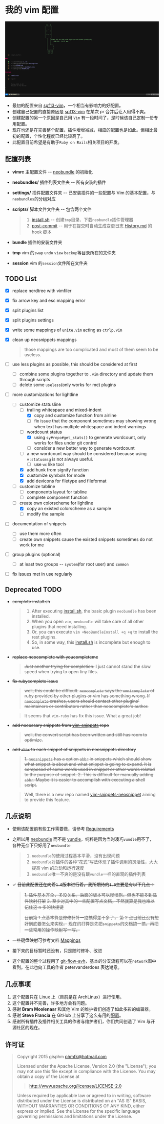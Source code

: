 # 我的 vim 配置

![My Vim](docs/startup.png)

+ 最初的配置来自 [spf13-vim][1]，一个相当有影响力的好配置。
+ 创建自己配置的直接原因是 [spf13-vim][1] 在某次 pr 合并后让人用得不爽。
+ 创建配置的另一个原因是自己用 `Vim` 有一段时间了，是时候该自己定制一份专用配置。
+ 现在也还是在完善整个配置，插件增增减减，相应的配置也是如此。但相比最初的配置，个性化程度已经比较高了。
+ 此配置目前希望是有助于`Ruby on Rails`相关项目的开发。


## 配置列表
+ __vimrc__ 主配置文件 -- [neobundle][4] 的初始化

+ __neobundles/__ 插件列表文件夹 -- 所有安装的插件

+ __settings/__ 插件配置文件夹 -- 已安装插件的一些配置与 Vim 的基本配置，与`neobundles`的分组对应

+ __scripts/__ 脚本文件文件夹 -- 包含两个文件
    > 1. [install.sh](scripts/install.sh) -- 创建`tmp`目录、下载`neobundle`插件管理器
    > 2. [post-commit](scripts/post-commit) -- 用于在提交时自动生成变更日志 [History.md](History.md) 的 hook 脚本

+ __bundle__ 插件的安装文件夹

+ __tmp__ vim 的`swap` `undo` `view` `backup`等目录所在的文件夹

+ __session__ vim 的`session`文件所在文件夹


## TODO List
* [x] replace nerdtree with vimfiler

* [x] fix arrow key and esc mapping error

* [x] split plugins list

* [x] split plugins settings

* [x] write some mappings of `unite.vim` acting as `ctrlp.vim`

* [x] clean up neosnippets mappings
    > those mappings are too complicated and most of them seem to be useless.

* [ ] use less plugins as possible, this should be considered at first
    + [ ] combine some plugins together to `.vim` directory and update them through scripts
    + [ ] delete some `useless`(only works for me) plugins

* [ ] more customizations for lightline
    + [ ] customize statusline
        + [ ] trailing whitespace and mixed-indent
            - [x] copy and customize function from airline
            - [ ] fix issue that the component sometimes may showing wrong when text has multiple whitespace and indent warnings
        + [ ] wordcount status
            - [x] using `sy#repo#get_stats()` to generate wordcount, only works for files under git control
            - [ ] consider a new better way to generate wordcount
        + [ ] a new wordcount way should be considered because using `v:statusmsg` is not always useful.
            + [ ] use `wc` like tool
        - [x] add hunk from signify function
        - [x] customize symbols for mode
        - [x] add devicons for filetype and fileformat
    + [ ] customize tabline
        - [ ] components layout for tabline
        - [ ] complete component function
    + [ ] create own colorscheme for lightline
        - [x] copy an existed colorscheme as a sample
        - [ ] modify the sample

* [ ] documentation of snippets
    + [ ] use them more often
    + [ ] create own snippets cause the existed snippets sometimes do not work for me

* [ ] group plugins (optional)
    + [ ] at least two groups -- `system`(for root user) and `common`

* [ ] fix issues met in use regularly


## Deprecated TODO
* ~~complete install.sh~~

    > 1. After executing [install.sh](scripts/install.sh), the basic plugin `neobundle` has been installed.
    > 2. When you open `vim`, `neobundle` will take care of all other plugins that need installing.
    > 2. Or, you can execute `vim +NeoBundleInstall +q +q` to install the rest plugins.
    > 3. So, in some way, this [install.sh](scripts/install.sh) is incomplete but enough to use.

* ~~replace neocomplete with youcompleteme~~
    > ~~Just another trying for completion.~~
    > I just cannot stand the slow speed when trying to open tiny files.

* ~~fix rubycomplete issue~~

    > ~~well, this could be difficult.~~
    > ~~`neocomplete` says the `omnicomplete` of ruby provided by other plugins or vim~~
    > ~~has something wrong. If `neocomplete` crashes, users should contact other plugins'~~
    > ~~maintainers or contributors rather than neocomplete's author.~~

    > It seems that `vim-ruby` has fix this issue. What a great job!

* ~~add necessary snippets from [vim-snippets][5] repo~~
    > ~~well, the convert script has been written and still has room to optimize.~~

* ~~add `abbr` to each snippet of snippets in neosnippets directory~~
    > ~~1. `neosnippets` has a option `abbr` in snippets which should show what snippet
    >    is about and what snippet is going to expand. It is composed of some words
    >    used in snippet or other words related to the purpose of snippet.
    > 2. This is difficult for manually adding `abbr`. Maybe it is easier to accomplish
    >    with executing a shell script.~~

    > Well, there is a new repo named [vim-snippets-neosnippet][6] aiming to provide this feature.


## 几点说明
+ 使用该配置前有些工作需要做，请参考 [Requirements](docs/Requirements.md)

+ 之所以用 [neobundle][4] 而不是 [vundle][3]，纯粹是因为当时凑巧`vundle`用不了，
    各种无奈下只好用了`neobundle`
    > 1. `neobundle`的使用过程基本平滑，没有出现问题
    > 2. `neobundle`对插件的各种“花式”写法体现了插件调用的灵活性，大大提高 vim 的启动和运行速度
    > 3. `neobundle`唯一不爽的是没有跟`vundle`一样的直观的插件列表

+ ✓ ~~目前此配置还在向着`1.0`版本进行着，我所期待的`1.0`主要是有以下几点：~~

    > ~~1. 插件基本齐全，多没关系，后面的版本可以慢慢删。但也不能多到插件映射打架~~
    > ~~2. 至少对其中的一些配置写点文档，不然就算是我也难以记住这 n 多的快捷键~~
    >
    > ~~目前第 1 点基本算是修修补补一路搞得差不多了，~~
    > ~~第 2 点目前还没有想好到底要怎么来实现，~~
    > ~~现在的打算是先把`snippets`的文档搞一搞，再把一些常用的操作映射写一写。~~

+ 一些键盘映射可参考文档 [Mappings](docs/Mappings.md)

+ 接下来的目标暂时还没有，只是随时修补、改进

+ 这个配置的整个过程用了 [git-flow-avh][7]，基本的分支流程可以在`network`图中看到。在此也向工具的作者 petervanderdoes 表达谢意。


## 几点事项
1. 这个配置只在 Linux 上（目前是在 ArchLinux）进行使用。
2. 这个配置并不完善，许多地方会有问题。
3. 感谢 __Bram Moolenaar__ 和其他 Vim 的维护者们创造了如此多彩的编辑器。
3. 感谢 __Steve Francia__ 在 GitHub 上分享了这么有用的[配置][1]。
5. 感谢所有插件及插件相关工具的作者与维护者们，你们共同创造了 Vim 与开源社区的现在。


## 许可证
> Copyright 2015 gisphm <phmfk@hotmail.com>
>
> Licensed under the Apache License, Version 2.0 (the "License");
> you may not use this file except in compliance with the License.
> You may obtain a copy of the License at
>
>> http://www.apache.org/licenses/LICENSE-2.0
>
> Unless required by applicable law or agreed to in writing, software
> distributed under the License is distributed on an "AS IS" BASIS,
> WITHOUT WARRANTIES OR CONDITIONS OF ANY KIND, either express or implied.
> See the License for the specific language governing permissions and
> limitations under the License.

[1]: https://github.com/spf13/spf13-vim.git
[2]: https://github.com/gisphm/myneovimrc.git
[3]: https://github.com/VundleVim/Vundle.vim.git
[4]: https://github.com/Shougo/neobundle.vim.git
[5]: https://github.com/honza/vim-snippets
[6]: https://github.com/gisphm/vim-snippets-neosnippet.git
[7]: https://github.com/petervanderdoes/gitflow-avh

